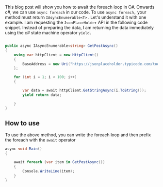 

This blog post will show you how to await the foreach loop in C#. Onwards c#, we can use `async foreach` in our code. To use `async foreach,` your method must return `IAsyncEnumerable<T>.` 
Let's understand it with one example. I am requesting the `JsonPlaceHolder` API in the following code snippet. Instead of preparing the data, I am returning the data immediately using the c# state machine operator `yield.`

```csharp

public async IAsyncEnumerable<string> GetPostAsync()
{
	using var httpClient = new HttpClient()
	{
		BaseAddress = new Uri("https://jsonplaceholder.typicode.com/todos/")
	};

	for (int i = 1; i < 100; i++)
	{

		var data = await httpClient.GetStringAsync(i.ToString());
		yield return data;

	}
}
```

## How to use

To use the above method, you can write the foreach loop and then prefix the foreach with the `await` operator


```csharp
async void Main()
{

	await foreach (var item in GetPostAsync())
	{
		Console.WriteLine(item);
	}
}
```
<!--stackedit_data:
eyJoaXN0b3J5IjpbMTc4MzcyMjY0NiwtNzkwODE4NzgyXX0=
-->